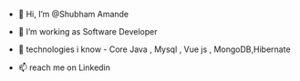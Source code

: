 - 👋 Hi, I’m @Shubham Amande
- 👀 I’m working as Software Developer  
- 🌱 technologies i know - Core Java , Mysql , Vue js , MongoDB,Hibernate

- 📫  reach me on Linkedin

<!---
ShubhamA99/ShubhamA99 is a ✨ special ✨ repository because its `README.md` (this file) appears on your GitHub profile.
You can click the Preview link to take a look at your changes.
--->
